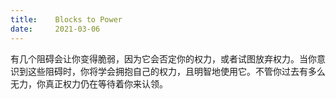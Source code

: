 ```yaml
---
title:    Blocks to Power
date:     2021-03-06
---
```


有几个阻碍会让你变得脆弱，因为它会否定你的权力，或者试图放弃权力。当你意识到这些阻碍时，你将学会拥抱自己的权力，且明智地使用它。不管你过去有多么无力，你真正权力仍在等待着你来认领。

